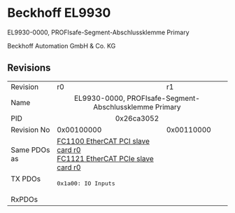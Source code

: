 # Beckhoff EL9930

EL9930-0000, PROFIsafe-Segment-Abschlussklemme Primary

Beckhoff Automation GmbH & Co. KG



## Revisions
<table>
<tr >
<td>Revision</td>
<td>r0</td>
<td>r1</td>
</tr>
<tr >
<td>Name</td>
<td colspan=2 align="center">EL9930-0000, PROFIsafe-Segment-Abschlussklemme Primary</td>
</tr>
<tr >
<td>PID</td>
<td colspan=2 align="center">0x26ca3052</td>
</tr>
<tr >
<td>Revision No</td>
<td>0x00100000</td>
<td>0x00110000</td>
</tr>
<tr >
<td>Same PDOs as</td>
<td><a href="FC1100+EtherCAT+PCI+slave+card">FC1100 EtherCAT PCI slave card r0</a><br/><a href="FC1121+EtherCAT+PCIe+slave+card">FC1121 EtherCAT PCIe slave card r0</a></td>
<td></td>
</tr>
<tr class="txpdo">
<td rowspan=1 valign=top>TX PDOs</td>
<td colspan=2 align="left"><pre>0x1a00: IO Inputs</pre></td>
<td></td>
</tr>
<tr >
<td>RxPDOs</td>
<td colspan=2 align="left"></td>
</tr>
</table>
